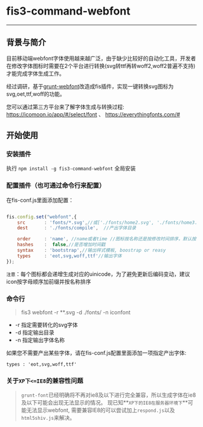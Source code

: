 # fis3-command-webfont

---


## 背景与简介

目前移动端webfont字体使用越来越广泛，由于缺少比较好的自动化工具，开发者在修改字体图标时需要在2个平台进行转换(svg转ttf再转woff2,woff2普遍不支持)才能完成字体生成工作。

经过调研，基于[grunt-webfont](https://github.com/sapegin/grunt-webfont)改造成fis插件，实现一键转换svg图标为svg,oet,ttf,woff的功能。


您可以通过第三方平台来了解字体生成与转换过程: https://icomoon.io/app/#/select/font 、 https://everythingfonts.com/#

## 开始使用

### 安装插件

执行 `npm install -g fis3-command-webfont` 全局安装

### 配置插件（也可通过命令行来配置）

在fis-conf.js里面添加配置：


```javascript

fis.config.set("webfont",{
    src       : 'fonts/*.svg',//或['./fonts/home2.svg', './fonts/home3.svg']
    dest      : './fonts/compile',  //产出字体目录

    order     : 'name', //name或者time //图标按名称还是按修改时间排序，默认按名称排序
    hashes    :  false,//是否增加时间戳
    syntax    : 'bootstrap',//输出样式模板, boostrap or reasy
    types     : 'eot,svg,woff,ttf'//输出字体
});

```

`注意`：每个图标都会递增生成对应的uinicode，为了避免更新后编码变动，建议icon按字母顺序加前缀并按名称排序


### 命令行

 >    fis3 webfont -r **.svg -d ./fonts/ -n iconfont

 * -r 指定需要转化的svg字体
 * -d 指定输出目录
 * -n 指定输出字体名称


如果您不需要产出某些字体，请在fis-conf.js配置里面添加一项指定产出字体:

```
types : 'eot,svg,woff,ttf'
```

### 关于`XP下<=IE8`的兼容性问题

> `grunt-font`已经明确将不再对ie8及以下进行完全兼容，所以生成字体在ie8及以下可能会出现无法显示的情况。
现已知**`XP下的IE8在服务器环境下`**可能无法显示webfont, 需要兼容IE8的可以尝试加上`respond.js`以及`html5shiv.js`来解决。

